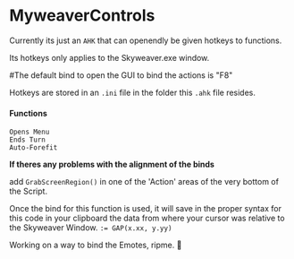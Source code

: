 # MyweaverControls
Currently its just an `AHK` that can openendly be given hotkeys to functions.

Its hotkeys only applies to the Skyweaver.exe window.

#The default bind to open the GUI to bind the actions is "F8"

Hotkeys are stored in an `.ini` file in the folder this `.ahk` file resides.

#### Functions
```
Opens Menu
Ends Turn
Auto-Forefit
```







__If theres any problems with the alignment of the binds__

add `GrabScreenRegion()` in one of the 'Action' areas of the very bottom of the Script.

Once the bind for this function is used, it will save in the proper syntax for this code in your clipboard the data from where your cursor was relative to the Skyweaver Window. `:= GAP(x.xx, y.yy)`


Working on a way to bind the Emotes, ripme. 	:lying_face:
